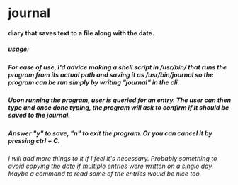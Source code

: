 # journal

#### diary that saves text to a file along with the date.

##### usage:

##### For ease of use, I'd advice making a shell script in /usr/bin/ that runs the program from its actual path and saving it as /usr/bin/journal so the program can be run simply by writing "journal" in the cli.

##### Upon running the program, user is queried for an entry. The user can then type and once done typing, the program will ask to confirm if it should be saved to the journal.

##### Answer "y" to save, "n" to exit the program. Or you can cancel it by pressing ctrl + C.

###### I will add more things to it if I feel it's necessary. Probably something to avoid copying the date if multiple entries were written on a single day. Maybe a command to read some of the entries would be nice too.